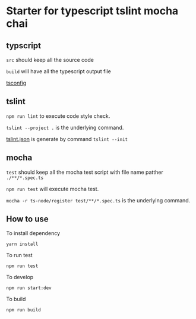 # Starter for typescript tslint mocha chai

## typscript

`src` should keep all the source code

`build` will have all the typescript output file

[tsconfig](./tsconfig.json)

## tslint

`npm run lint` to execute code style check. 

`tslint --project .` is the underlying command.

[tslint.json](./tslint.json) is generate by command `tslint --init`

## mocha

`test` should keep all the mocha test script with file name patther `./**/*.spec.ts`

`npm run test` will execute mocha test. 

`mocha -r ts-node/register test/**/*.spec.ts` is the underlying command.


## How to use

To install dependency

`yarn install`

To run test

`npm run test`

To develop

`npm run start:dev`

To build

`npm run build`
